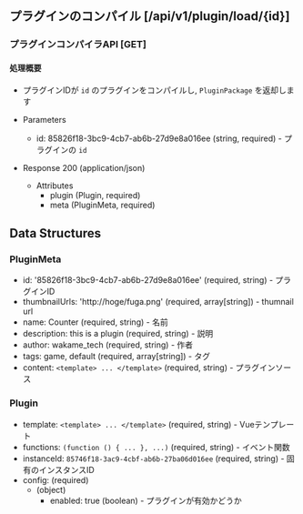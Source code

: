 ## プラグインのコンパイル [/api/v1/plugin/load/{id}]
 
### プラグインコンパイラAPI [GET]
 
#### 処理概要
 
* プラグインIDが `id` のプラグインをコンパイルし, `PluginPackage` を返却します
 
+ Parameters
    + id: 85826f18-3bc9-4cb7-ab6b-27d9e8a016ee (string, required) - プラグインの `id`
 
+ Response 200 (application/json)
 
    + Attributes
        + plugin (Plugin, required)
        + meta (PluginMeta, required)

## Data Structures

### PluginMeta
+ id: '85826f18-3bc9-4cb7-ab6b-27d9e8a016ee' (required, string) - プラグインID
+ thumbnailUrls: 'http://hoge/fuga.png' (required, array[string]) - thumnail url
+ name: Counter (required, string) - 名前
+ description: this is a plugin (required, string) - 説明
+ author: wakame_tech (required, string) - 作者
+ tags: game, default (required, array[string]) - タグ
+ content: `<template> ... </template>` (required, string) - プラグインソース

### Plugin
+ template: `<template> ... </template>` (required, string) - Vueテンプレート
+ functions: `(function () { ... }, ...)` (required, string) - イベント関数
+ instanceId: `85746f18-3ac9-4cbf-ab6b-27ba06d016ee` (required, string) - 固有のインスタンスID
+ config: (required)
    + (object)
        + enabled: true (boolean) - プラグインが有効かどうか